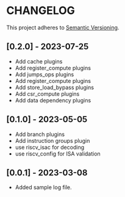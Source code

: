 # CHANGELOG

This project adheres to [Semantic Versioning](https://semver.org/spec/v2.0.0.html).

## [0.2.0] - 2023-07-25
- Add cache plugins
- Add register_compute plugins
- Add jumps_ops plugins
- Add register_compute plugins
- Add store_load_bypass plugins
- Add csr_compute plugins
- Add data dependency plugins

## [0.1.0] - 2023-05-05
- Add branch plugins
- Add instruction groups plugin
- use riscv_isac for decoding
- use riscv_config for ISA validation

## [0.0.1] - 2023-03-08
- Added sample log file.
